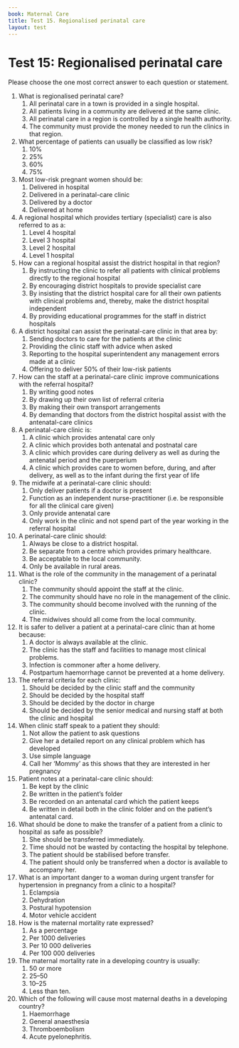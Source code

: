 ```yaml
---
book: Maternal Care
title: Test 15. Regionalised perinatal care
layout: test
---
```


# Test 15: Regionalised perinatal care

Please choose the one most correct answer to each question or statement.

1.	What is regionalised perinatal care?
	1.	All perinatal care in a town is provided in a single hospital.
	1.	All patients living in a community are delivered at the same clinic.
	1.	All perinatal care in a region is controlled by a single health authority.
	1.	The community must provide the money needed to run the clinics in that region.
2.	What percentage of patients can usually be classified as low risk?
	1.	10%
	1.	25%
	1.	60%
	1.	75%
3.	Most low-risk pregnant women should be:
	1.	Delivered in hospital
	1.	Delivered in a perinatal-care clinic
	1.	Delivered by a doctor
	1.	Delivered at home
4.	A regional hospital which provides tertiary (specialist) care is also referred to as a:
	1.	Level 4 hospital
	1.	Level 3 hospital
	1.	Level 2 hospital
	1.	Level 1 hospital
5.	How can a regional hospital assist the district hospital in that region?
	1.	By instructing the clinic to refer all patients with clinical problems directly to the regional hospital
	1.	By encouraging district hospitals to provide specialist care
	1.	By insisting that the district hospital care for all their own patients with clinical problems and, thereby, make the district hospital independent
	1.	By providing educational programmes for the staff in district hospitals
6.	A district hospital can assist the perinatal-care clinic in that area by:
	1.	Sending doctors to care for the patients at the clinic
	1.	Providing the clinic staff with advice when asked
	1.	Reporting to the hospital superintendent any management errors made at a clinic
	1.	Offering to deliver 50% of their low-risk patients
7.	How can the staff at a perinatal-care clinic improve communications with the referral hospital?
	1.	By writing good notes
	1.	By drawing up their own list of referral criteria
	1.	By making their own transport arrangements
	1.	By demanding that doctors from the district hospital assist with the antenatal-care clinics
8.	A perinatal-care clinic is:
	1.	A clinic which provides antenatal care only
	1.	A clinic which provides both antenatal and postnatal care
	1.	A clinic which provides care during delivery as well as during the antenatal period and the puerperium
	1.	A clinic which provides care to women before, during, and after delivery, as well as to the infant during the first year of life
9.	The midwife at a perinatal-care clinic should:
	1.	Only deliver patients if a doctor is present
	1.	Function as an independent nurse-practitioner (i.e. be responsible for all the clinical care given)
	1.	Only provide antenatal care
	1.	Only work in the clinic and not spend part of the year working in the referral hospital
10.	A perinatal-care clinic should:
	1.	Always be close to a district hospital.
	1.	Be separate from a centre which provides primary healthcare.
	1.	Be acceptable to the local community.
	1.	Only be available in rural areas.
11.	What is the role of the community in the management of a perinatal clinic?
	1.	The community should appoint the staff at the clinic.
	1.	The community should have no role in the management of the clinic.
	1.	The community should become involved with the running of the clinic.
	1.	The midwives should all come from the local community.
12.	It is safer to deliver a patient at a perinatal-care clinic than at home because:
	1.	A doctor is always available at the clinic.
	1.	The clinic has the staff and facilities to manage most clinical problems.
	1.	Infection is commoner after a home delivery.
	1.	Postpartum haemorrhage cannot be prevented at a home delivery.
13.	The referral criteria for each clinic:
	1.	Should be decided by the clinic staff and the community
	1.	Should be decided by the hospital staff
	1.	Should be decided by the doctor in charge
	1.	Should be decided by the senior medical and nursing staff at both the clinic and hospital
14.	When clinic staff speak to a patient they should:
	1.	Not allow the patient to ask questions
	1.	Give her a detailed report on any clinical problem which has developed
	1.	Use simple language
	1.	Call her ‘Mommy’ as this shows that they are interested in her pregnancy
15.	Patient notes at a perinatal-care clinic should:
	1.	Be kept by the clinic
	1.	Be written in the patient’s folder
	1.	Be recorded on an antenatal card which the patient keeps
	1.	Be written in detail both in the clinic folder and on the patient’s antenatal card.
16.	What should be done to make the transfer of a patient from a clinic to hospital as safe as possible?
	1.	She should be transferred immediately.
	1.	Time should not be wasted by contacting the hospital by telephone.
	1.	The patient should be stabilised before transfer.
	1.	The patient should only be transferred when a doctor is available to accompany her.
17.	What is an important danger to a woman during urgent transfer for hypertension in pregnancy from a clinic to a hospital?
	1.	Eclampsia
	1.	Dehydration
	1.	Postural hypotension
	1.	Motor vehicle accident
18.	How is the maternal mortality rate expressed?
	1.	As a percentage
	1.	Per 1000 deliveries
	1.	Per 10 000 deliveries
	1.	Per 100 000 deliveries
19.	The maternal mortality rate in a developing country is usually:
	1.	50 or more
	1.	25–50
	1.	10–25
	1.	Less than ten.
20.	Which of the following will cause most maternal deaths in a developing country?
	1.	Haemorrhage
	1.	General anaesthesia
	1.	Thromboembolism
	1.	Acute pyelonephritis.
